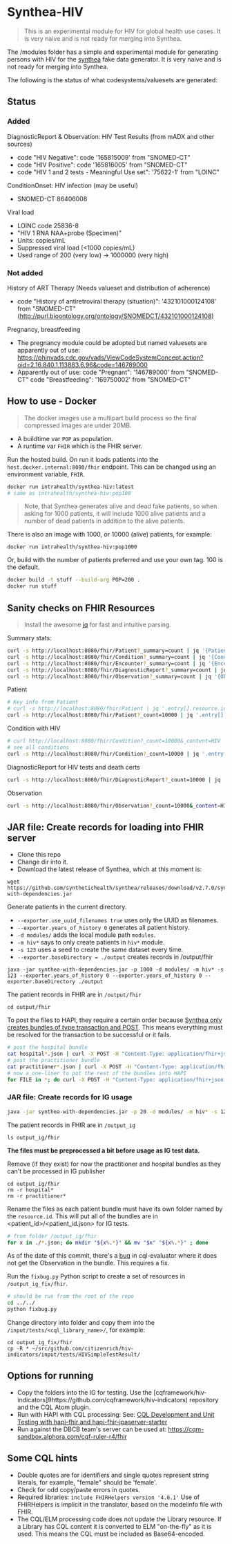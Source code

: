 # Synthea-HIV

> This is an experimental module for HIV for global health use cases. It is very naive and is not ready for merging into Synthea.

The /modules folder has a simple and experimental module for generating persons with HIV for the [synthea](https://github.com/synthetichealth/synthea) fake data generator. It is very naive and is not ready for merging into Synthea.

The following is the status of what codesystems/valuesets are generated:

## Status

### Added

DiagnosticReport & Observation: HIV Test Results (from mADX and other sources)
* code "HIV Negative": code '165815009' from "SNOMED-CT"
* code "HIV Positive": code '165816005' from "SNOMED-CT"
* code "HIV 1 and 2 tests - Meaningful Use set": '75622-1' from "LOINC"

ConditionOnset: HIV infection (may be useful)
* SNOMED-CT 86406008

Viral load
* LOINC code 25836-8 
* "HIV 1 RNA NAA+probe (Specimen)"
* Units: copies/mL
* Suppressed viral load (<1000 copies/mL)
* Used range of 200 (very low) -> 1000000 (very high)


### Not added

History of ART Therapy (Needs valueset and distribution of adherence)
* code "History of antiretroviral therapy (situation)": '432101000124108' from "SNOMED-CT"
(http://purl.bioontology.org/ontology/SNOMEDCT/432101000124108)

Pregnancy, breastfeeding
* The pregnancy module could be adopted but named valuesets are apparently out of use:
https://phinvads.cdc.gov/vads/ViewCodeSystemConcept.action?oid=2.16.840.1.113883.6.96&code=146789000
* Apparently out of use:
    code "Pregnant": '146789000' from "SNOMED-CT"
    code "Breastfeeding": '169750002' from "SNOMED-CT"

## How to use - Docker

> The docker images use a multipart build process so the final compressed images are under 20MB.

* A buildtime var `POP` as population.
* A runtime var `FHIR` which is the FHIR server.

Run the hosted build. On run it loads patients into the `host.docker.internal:8080/fhir` endpoint. This can be changed using an environment variable, `FHIR`.
```bash
docker run intrahealth/synthea-hiv:latest
# same as intrahealth/synthea-hiv:pop100
```

> Note, that Synthea generates alive and dead fake patients, so when asking for 1000 patients, it will include 1000 alive patients and a number of dead patients in addition to the alive patients.

There is also an image with 1000, or 10000 (alive) patients, for example:
```
docker run intrahealth/synthea-hiv:pop1000
```

Or, build with the number of patients preferred and use your own tag. 100 is the default.
```bash
docker build -t stuff --build-arg POP=200 .
docker run stuff
```

## Sanity checks on FHIR Resources

> Install the awesome [jq](https://stedolan.github.io/jq/download/) for fast and intuitive parsing.

Summary stats:

```bash
curl -s http://localhost:8080/fhir/Patient?_summary=count | jq '{Patient: .total}'
curl -s http://localhost:8080/fhir/Condition?_summary=count | jq '{Condition: .total}'
curl -s http://localhost:8080/fhir/Encounter?_summary=count | jq '{Encounter: .total}'
curl -s http://localhost:8080/fhir/DiagnosticReport?_summary=count | jq '{DiagnosticReport: .total}'
curl -s http://localhost:8080/fhir/Observation?_summary=count | jq '{Observation: .total}'
```

Patient
```bash
# Key info from Patient
# curl -s http://localhost:8080/fhir/Patient | jq '.entry[].resource.id, .entry[].resource | {gender: .gender, birthDate: .birthDate, deceasedDateTime: .deceasedDateTime}'
curl -s http://localhost:8080/fhir/Patient?_count=10000 | jq '.entry[] | {id: .resource.id, gender: .resource.gender, birthDate: .resource.birthDate, deceasedDateTime: .resource.deceasedDateTime}'
```

Condition with HIV
```bash
# curl http://localhost:8080/fhir/Condition?_count=10000&_content=HIV
# see all conditions
curl -s http://localhost:8080/fhir/Condition?_count=10000 | jq '.entry[] | .resource.code[], .resource.subject.reference, .resource.encounter.reference'
```

DiagnosticReport for HIV tests and death certs
```bash
curl -s http://localhost:8080/fhir/DiagnosticReport?_count=10000 | jq '.entry[] | .resource.code, .resource.subject.reference, .resource.encounter.reference, .resource.result[]'
```

Observation
```bash
curl -s http://localhost:8080/fhir/Observation?_count=10000&_content=HIV | jq '.entry[] | .resource.code.coding[], .resource.subject.reference, .resource.encounter.reference, .resource.valueCodeableConcept[]'
```

## JAR file: Create records for loading into FHIR server

* Clone this repo
* Change dir into it.
* Download the latest release of Synthea, which at this moment is:
```
wget https://github.com/synthetichealth/synthea/releases/download/v2.7.0/synthea-with-dependencies.jar
```

Generate patients in the current directory.
* `--exporter.use_uuid_filenames true` uses only the UUID as filenames.
* `--exporter.years_of_history 0` generates all patient history.
* `-d modules/` adds the local module path `modules`.
* `-m hiv*` says to only create patients in `hiv*` module.
* `-s 123` uses a seed to create the same dataset every time.
* `--exporter.baseDirectory = ./output` creates records in /output/fhir
```
java -jar synthea-with-dependencies.jar -p 1000 -d modules/ -m hiv* -s 123 --exporter.years_of_history 0 --exporter.years_of_history 0 --exporter.baseDirectory ./output
```

The patient records in FHIR are in `/output/fhir`
```
cd output/fhir
```
To post the files to HAPI, they require a certain order because [Synthea only creates bundles of type transaction and POST](https://github.com/synthetichealth/synthea/issues/846). This means everything must be resolved for the transaction to be successful or it fails.

```bash
# post the hospital bundle
cat hospital*.json | curl -X POST -H "Content-Type: application/fhir+json;charset=utf-8" --data-binary @- http://localhost:8080/fhir
# post the practitioner bundle
cat practitioner*.json | curl -X POST -H "Content-Type: application/fhir+json;charset=utf-8" --data-binary @- http://localhost:8080/fhir
# now a one-liner to put the rest of the bundles into HAPI
for FILE in *; do curl -X POST -H "Content-Type: application/fhir+json;charset=utf-8" --data @$FILE http://localhost:8080/fhir ; done
```

### JAR file: Create records for IG usage

```bash
java -jar synthea-with-dependencies.jar -p 20 -d modules/ -m hiv* -s 123 --exporter.years_of_history 0 --exporter.years_of_history 0 --exporter.use_uuid_filenames true --exporter.baseDirectory ./output_ig
```

The patient records in FHIR are in `/output_ig`
```
ls output_ig/fhir
```

**The files must be preprocessed a bit before usage as IG test data.**

Remove (if they exist) for now the practitioner and hospital bundles as they can't be processed in IG publisher
```
cd output_ig/fhir
rm -r hospital*
rm -r practitioner*
```

Rename the files as each patient bundle must have its own folder named by the `resource.id`. This will put all of the bundles are in <patient_id>/<patient_id.json> for IG tests.
```bash
# from folder /output_ig/fhir
for x in ./*.json; do mkdir "${x%.*}" && mv "$x" "${x%.*}" ; done
```

As of the date of this commit, there's a [bug](https://github.com/DBCG/cql-evaluator/issues/32) in cql-evaluator where it does not get the Observation in the bundle. This requires a fix.

Run the `fixbug.py` Python script to create a set of resources in `/output_ig_fix/fhir`.
```bash
# should be run from the root of the repo
cd ../../
python fixbug.py
```

Change directory into folder and copy them into the `/input/tests/<cql_library_name>/`, for example:
```
cd output_ig_fix/fhir
cp -R * ~/src/github.com/citizenrich/hiv-indicators/input/tests/HIVSimpleTestResult/
```

## Options for running

* Copy the folders into the IG for testing. Use the [cqframework/hiv-indicators]9https://github.com/cqframework/hiv-indicators) repository and the CQL Atom plugin.
* Run with HAPI with CQL processing:
See: [CQL Development and Unit Testing with hapi-fhir and hapi-fhir-jpaserver-starter](https://docs.google.com/document/d/1nMChThWev-FRsjvsqDPEdS-0qrjqONoMj4livjD2dqQ)
* Run against the DBCB team's server can be used at: https://cqm-sandbox.alphora.com/cqf-ruler-r4/fhir

## Some CQL hints

* Double quotes are for identifiers and single quotes represent string literals, for example, "female" should be 'female'.
* Check for odd copy/paste errors in quotes.
* Required libraries: `include FHIRHelpers version '4.0.1'` Use of FHIRHelpers is implicit in the translator, based on the modelinfo file with FHIR.
* The CQL/ELM processing code does not update the Library resource. If a Library has CQL content it is converted to ELM "on-the-fly" as it is used. This means the CQL must be included as Base64-encoded.





